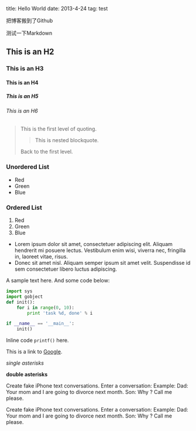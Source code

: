 title: Hello World
date: 2013-4-24
tag: test  

把博客搬到了Github

测试一下Markdown

## This is an H2
### This is an H3
#### This is an H4
##### This is an H5
###### This is an H6

> This is the first level of quoting.
>
> > This is nested blockquote.
>
> Back to the first level.

### Unordered List
- Red
- Green
- Blue

### Ordered List
1. Red
2. Green
3. Blue
*   Lorem ipsum dolor sit amet, consectetuer adipiscing elit.
    Aliquam hendrerit mi posuere lectus. Vestibulum enim wisi,
    viverra nec, fringilla in, laoreet vitae, risus.
*   Donec sit amet nisl. Aliquam semper ipsum sit amet velit.
    Suspendisse id sem consectetuer libero luctus adipiscing.

A sample text here. And some code below:
    
```python
import sys
import gobject
def init():
	for i in range(0, 10):
	    print 'task %d, done' % i

if __name__ == '__main__':
	init()
```

Inline code `printf()` here.

This is a link to [Google](http://google.com).

*single asterisks*

**double asterisks**

Create fake iPhone text conversations. Enter a conversation: Example: Dad: Your mom and I are going to divorce next month. Son: Why ? Call me please. 

Create fake iPhone text conversations. Enter a conversation: Example: Dad: Your mom and I are going to divorce next month. Son: Why ? Call me please. 

